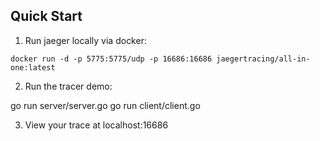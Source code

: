 ## Quick Start

1. Run jaeger locally via docker:

`docker run -d -p 5775:5775/udp -p 16686:16686 jaegertracing/all-in-one:latest`

2. Run the tracer demo:

go run server/server.go
go run client/client.go

3. View your trace at localhost:16686